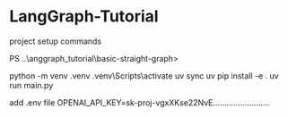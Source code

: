 # LangGraph-Tutorial



project setup commands

PS ..\anggraph_tutorial\basic-straight-graph> 

python -m venv .venv 
.venv\Scripts\activate
uv sync
uv pip install -e .
uv run main.py


add .env file
OPENAI_API_KEY=sk-proj-vgxXKse22NvE.........................
